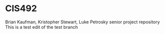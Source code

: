 # CIS492
Brian Kaufman, Kristopher Stewart, Luke Petrosky senior project repository
This is a test edit of the test branch
